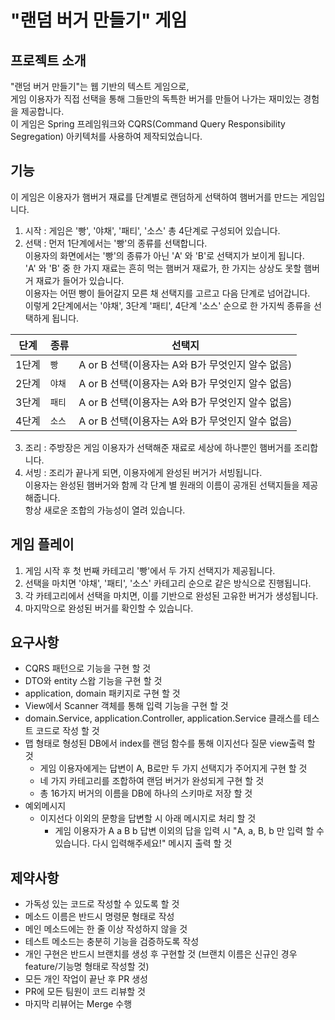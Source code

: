 # "랜덤 버거 만들기" 게임

## 프로젝트 소개
"랜덤 버거 만들기"는 웹 기반의 텍스트 게임으로, <br>
게임 이용자가 직접 선택을 통해 그들만의 독특한 버거를 만들어 나가는 재미있는 경험을 제공합니다. <br>
이 게임은 Spring 프레임워크와 CQRS(Command Query Responsibility Segregation) 아키텍처를 사용하여 제작되었습니다.

## 기능

이 게임은 이용자가 햄버거 재료를 단계별로 랜덤하게 선택하여 햄버거를 만드는 게임입니다.
1. 시작 : 게임은 '빵', '야채', '패티', '소스' 총 4단계로 구성되어 있습니다.
2. 선택 : 먼저 1단계에서는 '빵'의 종류를 선택합니다. <br>
          이용자의 화면에서는 '빵'의 종류가 아닌 'A' 와 'B'로 선택지가 보이게 됩니다. <br>
          'A' 와 'B' 중 한 가지 재료는 흔히 먹는 햄버거 재료가, 한 가지는 상상도 못할 햄버거 재료가 들어가 있습니다. <br>
          이용자는 어떤 빵이 들어갈지 모른 채 선택지를 고르고 다음 단계로 넘어갑니다. <br>
          이렇게 2단계에서는 '야채', 3단계 '패티', 4단계 '소스' 순으로 한 가지씩 종류을 선택하게 됩니다.
        
|단계|종류|선택지|
|---|---|---|
|1단계|`빵`|A or B 선택(이용자는 A와 B가 무엇인지 알수 없음)|
|2단계|`야채`|A or B 선택(이용자는 A와 B가 무엇인지 알수 없음)|
|3단계|`패티`|A or B 선택(이용자는 A와 B가 무엇인지 알수 없음)|
|4단계|`소스`|A or B 선택(이용자는 A와 B가 무엇인지 알수 없음)|
                  
3. 조리 : 주방장은 게임 이용자가 선택해준 재료로 세상에 하나뿐인 햄버거를 조리합니다.
4. 서빙 : 조리가 끝나게 되면, 이용자에게 완성된 버거가 서빙됩니다. <br>
          이용자는 완성된 햄버거와 함께 각 단계 별 원래의 이름이 공개된 선택지들을 제공해줍니다. <br>
          항상 새로운 조합의 가능성이 열려 있습니다.


## 게임 플레이

1. 게임 시작 후 첫 번째 카테고리 '빵'에서 두 가지 선택지가 제공됩니다.
2. 선택을 마치면 '야채', '패티', '소스' 카테고리 순으로 같은 방식으로 진행됩니다.
3. 각 카테고리에서 선택을 마치면, 이를 기반으로 완성된 고유한 버거가 생성됩니다.
4. 마지막으로 완성된 버거를 확인할 수 있습니다.


## 요구사항

- CQRS 패턴으로 기능을 구현 할 것
- DTO와 entity 스왑 기능을 구현 할 것
- application, domain 패키지로 구현 할 것
- View에서 Scanner 객체를 통해 입력 기능을 구현 할 것
- domain.Service, application.Controller, application.Service 클래스를 테스트 코드로 작성 할 것
- 맵 형태로 형성된 DB에서 index를 랜덤 함수를 통해 이지선다 질문 view출력 할 것
  - 게임 이용자에게는 답변이 A, B로만 두 가지 선택지가 주어지게 구현 할 것
  - 네 가지 카테고리를 조합하여 랜덤 버거가 완성되게 구현 할 것
  - 총 16가지 버거의 이름을 DB에 하나의 스키마로 저장 할 것
- 예외메시지
  - 이지선다 이외의 문항을 답변할 시 아래 메시지로 처리 할 것
    - 게임 이용자가 A a B b 답변 이외의 답을 입력 시 "A, a, B, b 만 입력 할 수 있습니다. 다시 입력해주세요!" 메시지 출력 할 것


## 제약사항

- 가독성 있는 코드로 작성할 수 있도록 할 것
- 메소드 이름은 반드시 명령문 형태로 작성
- 메인 메소드에는 한 줄 이상 작성하지 않을 것
- 테스트 메소드는 충분히 기능을 검증하도록 작성
- 개인 구현은 반드시 브랜치를 생성 후 구현할 것 (브랜치 이름은 신규인 경우 feature/기능명 형태로 작성할 것)
- 모든 개인 작업이 끝난 후 PR 생성
- PR에 모든 팀원이 코드 리뷰할 것
- 마지막 리뷰어는 Merge 수행

